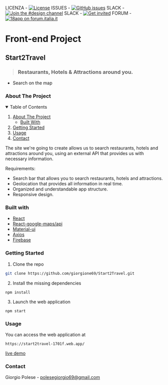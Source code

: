 LICENZA - [![License](https://img.shields.io/github/license/italia/bootstrap-italia.svg)](https://github.com/italia/bootstrap-italia/blob/master/LICENSE)
ISSUES - [![GitHub issues](https://img.shields.io/github/issues/italia/bootstrap-italia.svg)](https://github.com/italia/bootstrap-italia/issues)
SLACK - [![Join the #design channel](https://img.shields.io/badge/Slack%20channel-%23design-blue.svg)](https://developersitalia.slack.com/messages/C7VPAUVB3/)
SLACK - [![Get invited](https://slack.developers.italia.it/badge.svg)](https://slack.developers.italia.it/)
FORUM - [![18app on forum.italia.it](https://img.shields.io/badge/Forum-18app-blue.svg)](https://forum.italia.it/c/18app-carta-docente)

# Front-end Project
## Start2Travel
> ### Restaurants, Hotels & Attractions around you.
* Search on the map 

### About The Project

<details open="open">
  <summary>Table of Contents</summary>
  <ol>
    <li>
      <a href="#about-the-project">About The Project</a>
      <ul>
        <li><a href="#built-with">Built With</a></li>
      </ul>
    </li>
    <li><a href="#getting-started">Getting Started</a></li>
    <li><a href="#usage">Usage</a></li>
    <li><a href="#contact">Contact</a></li>
  </ol>
</details>

The site we're going to create allows us to search restaurants, hotels and attractions around you, using an external API that provides us with necessary information.

Requirements:

- Search bar that allows you to search restaurants, hotels and attractions.
- Geolocation that provides all information in real time.
- Organized and understandable app structure.
- Responsive design.

### Built with
* [React](https://it.reactjs.org/)
* [React-google-maps/api](https://www.npmjs.com/package/@react-google-maps/api)
* [Material-ui](https://mui.com/)
* [Axios](https://www.npmjs.com/package/axios)
* [Firebase](https://firebase.google.com/)

### Getting Started

1. Clone the repo

```sh
git clone https://github.com/giorgione69/Start2Travel.git
```

2. Install the missing dependencies

```npm
npm install
```

3. Launch the web application

```npm
npm start
```

<!-- USAGE -->

### Usage

You can access the web application at

```
https://start2travel-1701f.web.app/
```
[live demo](https://start2travel-1701f.web.app/)

### Contact

Giorgio Polese - polesegiorgio69@gmail.com
